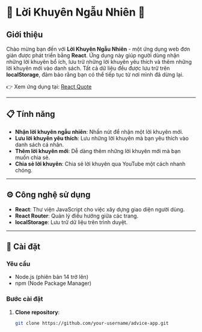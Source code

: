 # 🌟 Lời Khuyên Ngẫu Nhiên 🌟

## Giới thiệu

Chào mừng bạn đến với **Lời Khuyên Ngẫu Nhiên** - một ứng dụng web đơn giản được phát triển bằng **React**. Ứng dụng này giúp người dùng nhận những lời khuyên bổ ích, lưu trữ những lời khuyên yêu thích và thêm những lời khuyên mới vào danh sách. Tất cả dữ liệu đều được lưu trữ trên **localStorage**, đảm bảo rằng bạn có thể tiếp tục từ nơi mình đã dừng lại.

👉 Xem ứng dụng tại: [React Quote](https://react-quote-zt12.vercel.app/)

---

## 📋 Tính năng

- **Nhận lời khuyên ngẫu nhiên**: Nhấn nút để nhận một lời khuyên mới.
- **Lưu lời khuyên yêu thích**: Lưu những lời khuyên mà bạn yêu thích vào danh sách cá nhân.
- **Thêm lời khuyên mới**: Dễ dàng thêm những lời khuyên mới mà bạn muốn chia sẻ.
- **Chia sẻ lời khuyên**: Chia sẻ lời khuyên qua YouTube một cách nhanh chóng.

---

## ⚙️ Công nghệ sử dụng

- **React**: Thư viện JavaScript cho việc xây dựng giao diện người dùng.
- **React Router**: Quản lý điều hướng giữa các trang.
- **localStorage**: Lưu trữ dữ liệu trên trình duyệt.

---

## 🚀 Cài đặt

### Yêu cầu

- Node.js (phiên bản 14 trở lên)
- npm (Node Package Manager)

### Bước cài đặt

1. **Clone repository**:

   ```bash
   git clone https://github.com/your-username/advice-app.git
